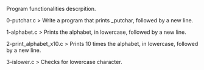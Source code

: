 Program functionalities descrpition.

0-putchar.c > Write a program that prints _putchar, followed by a new line.

1-alphabet.c > Prints the alphabet, in lowercase, followed by a new line.

2-print_alphabet_x10.c > Prints 10 times the alphabet, in lowercase, followed by a new line.

3-islower.c > Checks for lowercase character.
